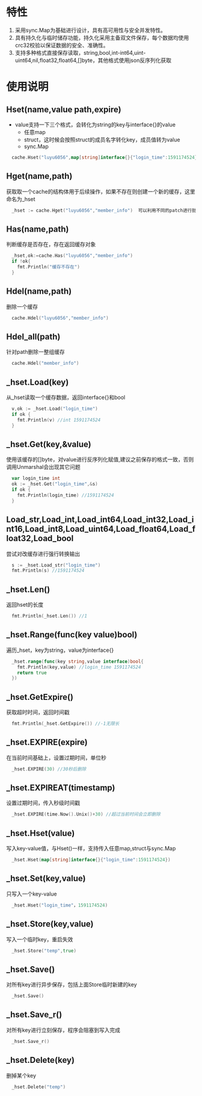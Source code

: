 # 特性
1. 采用sync.Map为基础进行设计，具有高可用性与安全并发特性。
2. 具有持久化与临时储存功能，持久化采用主备双文件保存，每个数据均使用crc32校验以保证数据的安全、准确性。
3. 支持多种格式直接保存读取，string,bool,int-int64,uint-uint64,nil,float32,float64,[]byte，其他格式使用json反序列化获取

# 使用说明
## Hset(name,value path,expire)

* value支持一下三个格式，会转化为string的key与interface{}的value
  * 任意map
  * struct，这时候会按照struct的成员名字转化key，成员值转为value
  * sync.Map
```go
  cache.Hset("luyu6056",map[string]interface{}{"login_time":1591174524},"member_info") //第四个参数，expire为过期时间，可以省略，默认永久保存
```

## Hget(name,path)
获取取一个cache的结构体用于后续操作，如果不存在则创建一个新的缓存，这里命名为_hset
```go
  _hset := cache.Hget("luyu6056","member_info")  可以利用不同的patch进行批量删除
```

## Has(name,path)
判断缓存是否存在，存在返回缓存对象
```go
  _hset,ok:=cache.Has("luyu6056","member_info")
  if !ok{
    fmt.Println("缓存不存在")
  }
```
## Hdel(name,path)
删除一个缓存
```go
  cache.Hdel("luyu6056","member_info")
```

## Hdel_all(path)
针对path删除一整组缓存
```go
  cache.Hdel("member_info")
```

## _hset.Load(key)
从_hset读取一个缓存数据，返回interface{}和bool
```go
  v,ok := _hset.Load("login_time")
  if ok {
    fmt.Println(v) //int 1591174524
  }
```

## _hset.Get(key,&value)
使用该缓存的[]byte，对value进行反序列化赋值,建议之前保存的格式一致，否则调用Unmarshal会出现其它问题
```go
  var login_time int
  ok := _hset.Get("login_time",&s)
  if ok {
    fmt.Println(login_time) //1591174524
  }
```

## Load_str,Load_int,Load_int64,Load_int32,Load_int16,Load_int8,Load_uint64,Load_float64,Load_float32,Load_bool
尝试对改缓存进行强行转换输出
```go
  s := _hset.Load_str("login_time")
  fmt.Println(s) //1591174524
```
## _hset.Len()
返回hset的长度
```go
  fmt.Println(_hset.Len()) //1
```

## _hset.Range(func(key value)bool)
遍历_hset，key为string，value为interface{}
```go
  _hset.range(func(key string,value interface)bool{
    fmt.Println(key,value) //login_time 1591174524
    return true
  })
```

## _hset.GetExpire()
获取超时时间，返回时间戳
```go
  fmt.Println(_hset.GetExpire()) //-1无限长
```

## _hset.EXPIRE(expire)
在当前时间基础上，设置过期时间，单位秒
```go
  _hset.EXPIRE(30) //30秒后删除
```

## _hset.EXPlREAT(timestamp)
设置过期时间，传入秒级时间戳
```go
  _hset.EXPIRE(time.Now().Unix()+30) //超过当前时间会立即删除
```

## _hset.Hset(value)
写入key-value值，与Hset()一样，支持传入任意map,struct与sync.Map
```go
  _hset.Hset(map[string]interface{}{"login_time":1591174524})
```

## _hset.Set(key,value)
只写入一个key-value
```go
  _hset.Hset("login_time"，1591174524)
```

## _hset.Store(key,value)
写入一个临时key，重启失效
```go
  _hset.Store("temp",true)
```

## _hset.Save()
对所有key进行异步保存，包括上面Store临时新建的key
```go
  _hset.Save()
```

## _hset.Save_r()
对所有key进行立刻保存，程序会阻塞到写入完成
```go
  _hset.Save_r()
```

## _hset.Delete(key)
删掉某个key
```go
  _hset.Delete("temp")
```

